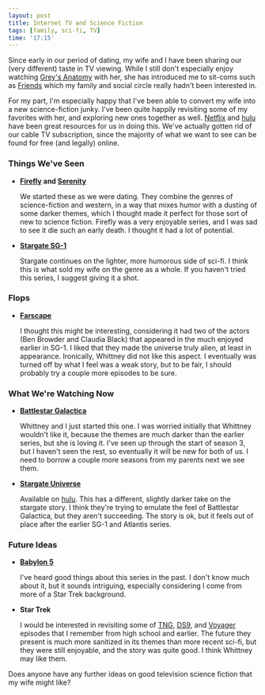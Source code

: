 ```yaml
---
layout: post
title: Internet TV and Science Fiction
tags: [family, sci-fi, TV]
time: '17:15'
---
```


Since early in our period of dating, my wife and I have been sharing our (very different) taste in TV viewing.  While I still don't especially enjoy watching [Grey's Anatomy][] with her, she has introduced me to sit-coms such as [Friends][] which my family and social circle really hadn't been interested in.

[Grey's Anatomy]:http://en.wikipedia.org/wiki/Grey%27s_Anatomy
[Friends]:http://en.wikipedia.org/wiki/Friends

For my part, I'm especially happy that I've been able to convert my wife into a new science-fiction junky.  I've been quite happily revisiting some of my favorites with her, and exploring new ones together as well.  [Netflix][] and [hulu][] have been great resources for us in doing this.  We've actually gotten rid of our cable TV subscription, since the majority of what we want to see can be found for free (and legally) online.

[Netflix]:http://www.netflix.com
[hulu]:http://hulu.com

### Things We've Seen ###

+ __[Firefly][] and [Serenity][]__

	We started these as we were dating.  They combine the genres of science-fiction and western, in a way that mixes humor with a dusting of some darker themes, which I thought made it perfect for those sort of new to science fiction.  Firefly was a very enjoyable series, and I was sad to see it die such an early death.  I thought it had a lot of potential. 

[Firefly]:http://en.wikipedia.org/wiki/Firefly_%28TV_series%29
[Serenity]:http://en.wikipedia.org/wiki/Serenity_%28film%29

+ __[Stargate SG-1][]__

	Stargate continues on the lighter, more humorous side of sci-fi.  I think this is what sold my wife on the genre as a whole.  If you haven't tried this series, I suggest giving it a shot.

[Stargate SG-1]:http://en.wikipedia.org/wiki/Stargate_SG-1

### Flops ###

+ __[Farscape][]__

	I thought this might be interesting, considering it had two of the actors (Ben Browder and Claudia Black) that appeared in the much enjoyed earlier in SG-1.  I liked that they made the universe truly alien, at least in appearance.  Ironically, Whittney did not like this aspect.  I eventually was turned off by what I feel was a weak story, but to be fair, I should probably try a couple more episodes to be sure.
	
[Farscape]:http://en.wikipedia.org/wiki/Farscape

### What We're Watching Now ###

+ __[Battlestar Galactica][]__

	Whittney and I just started this one.  I was worried initially that Whittney wouldn't like it, because the themes are much darker than the earlier series, but she is loving it.  I've seen up through the start of season 3, but I haven't seen the rest, so eventually it will be new for both of us.  I need to borrow a couple more seasons from my parents next we see them.

[Battlestar Galactica]:http://en.wikipedia.org/wiki/Battlestar_Galactica

+ __[Stargate Universe][]__

	Available on [hulu][].  This has a different, slightly darker take on the stargate story.  I think they're trying to emulate the feel of Battlestar Galactica, but they aren't succeeding.  The story is ok, but it feels out of place after the earlier SG-1 and Atlantis series.

[Stargate Universe]:http://en.wikipedia.org/wiki/Stargate_Universe

### Future Ideas ###

+ __[Babylon 5][]__

	I've heard good things about this series in the past.  I don't know much about it, but it sounds intriguing, especially considering I come from more of a Star Trek background.

[Babylon 5]:http://en.wikipedia.org/wiki/Babylon_5

+ __Star Trek__

	I would be interested in revisiting some of [TNG][], [DS9][], and [Voyager][] episodes that I remember from high school and earlier.  The future they present is much more sanitized in its themes than more recent sci-fi, but they were still enjoyable, and the story was quite good.  I think Whittney may like them.

[TNG]:http://en.wikipedia.org/wiki/STNG
[DS9]:http://en.wikipedia.org/wiki/Star_Trek:_Deep_Space_Nine
[Voyager]:http://en.wikipedia.org/wiki/Star_Trek:_Voyager

Does anyone have any further ideas on good television science fiction that my wife might like?
